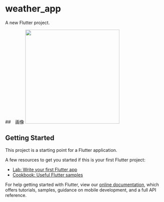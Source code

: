 # weather_app

A new Flutter project.

##　画像
<img src="https://user-images.githubusercontent.com/92189386/158009436-4089955e-aaa5-424c-8f0b-a9793ee27d4a.png" width="300">


## Getting Started

This project is a starting point for a Flutter application.

A few resources to get you started if this is your first Flutter project:

- [Lab: Write your first Flutter app](https://flutter.dev/docs/get-started/codelab)
- [Cookbook: Useful Flutter samples](https://flutter.dev/docs/cookbook)

For help getting started with Flutter, view our
[online documentation](https://flutter.dev/docs), which offers tutorials,
samples, guidance on mobile development, and a full API reference.
